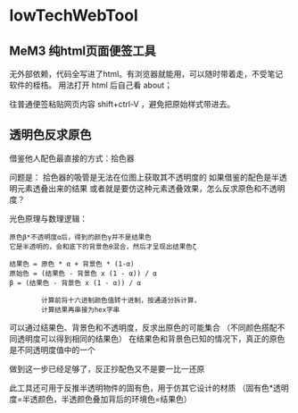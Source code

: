 # lowTechWebTool

## MeM3 纯html页面便签工具

无外部依赖，代码全写进了html。有浏览器就能用，可以随时带着走，不受笔记软件的桎梏。
用法打开 html 后自己看 about；

往普通便签粘贴网页内容 shift+ctrl-V ，避免把原始样式带进去。


## 透明色反求原色

借鉴他人配色最直接的方式：拾色器

问题是：
拾色器的吸管是无法在位图上获取其不透明度的
如果借鉴的配色是半透明元素透叠出来的结果
或者就是要仿这种元素透叠效果，怎么反求原色和不透明度？

光色原理与数理逻辑：

    原色β*不透明度α后，得到的颜色γ并不是结果色
    它是半透明的，会和底下的背景色θ混合，然后才呈现出结果色ζ
    
    结果色 = 原色 * α + 背景色 * (1-α)
    原始色 = (结果色 - 背景色 x (1 - α)) / α
    β = (结果色 - 背景色 x (1 - α)) / α
    
            计算前将十六进制颜色值转十进制，按通道分拆计算，
            计算结果再串接为hex字串

可以通过结果色、背景色和不透明度，反求出原色的可能集合
（不同颜色搭配不同透明度可以得到相同的结果色）
在结果色和背景色已知的情况下，真正的原色是不同透明度值中的一个

做到这一步已经足够了，反正抄配色又不是要一比一还原

此工具还可用于反推半透明物件的固有色，用于仿其它设计的材质
（固有色*透明度=半透颜色，半透颜色叠加背后的环境色=结果色）

